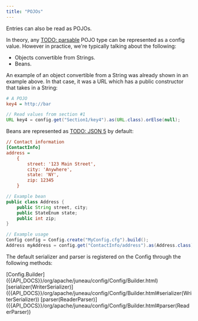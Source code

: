 ```yaml
---
title: "POJOs"
---
```


Entries can also be read as POJOs.

In theory, any [TODO: parsable](TODO.md) POJO type can be represented as a config value.
However in practice, we're typically talking about the following:

- Objects convertible from Strings.
- Beans.

An example of an object convertible from a String was already shown in an example above.
In that case, it was a URL which has a public constructor that takes in a String:

```ini
# A POJO
key4 = http://bar
```

```java
// Read values from section #1
URL key4 = config.get("Section1/key4").as(URL.class).orElse(null);
```

Beans are represented as [TODO: JSON 5](TODO.md) by default:

```ini
// Contact information
[ContactInfo]
address =
    {
        street: '123 Main Street',
        city: 'Anywhere',
        state: 'NY',
        zip: 12345
    }
```

```java
// Example bean
public class Address {
    public String street, city;
    public StateEnum state;
    public int zip;
}

// Example usage
Config config = Config.create("MyConfig.cfg").build();
Address myAddress = config.get("ContactInfo/address").as(Address.class).orElse(null);
```

The default serializer and parser is registered on the Config through the following methods:

<tree>
<node-0><java-class>[Config.Builder]({{API_DOCS}}/org/apache/juneau/config/Config/Builder.html)</java-class></node-0>
<node-1><java-method>[serializer(WriterSerializer)]({{API_DOCS}}/org/apache/juneau/config/Config/Builder.html#serializer(WriterSerializer))</java-method></node-1>
<node-1><java-method>[parser(ReaderParser)]({{API_DOCS}}/org/apache/juneau/config/Config/Builder.html#parser(ReaderParser))</java-method></node-1>
</tree>